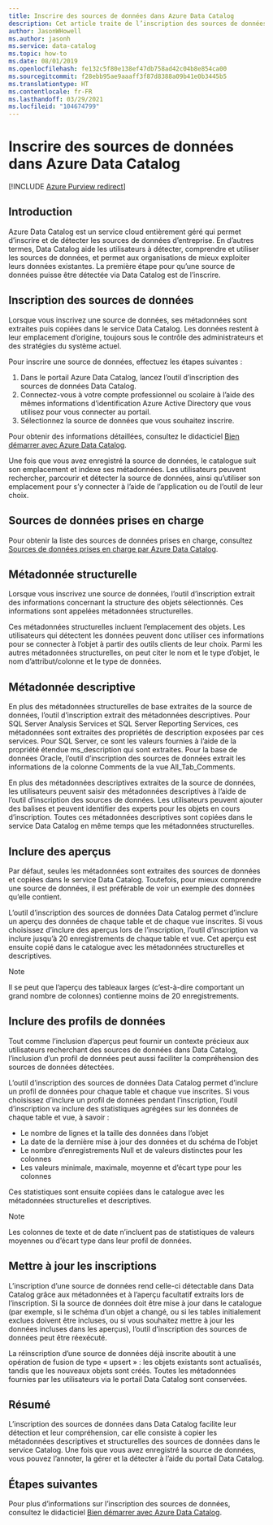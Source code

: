```yaml
---
title: Inscrire des sources de données dans Azure Data Catalog
description: Cet article traite de l’inscription des sources de données dans Azure Data Catalog, y compris des champs de métadonnées extraits lors de l’inscription.
author: JasonWHowell
ms.author: jasonh
ms.service: data-catalog
ms.topic: how-to
ms.date: 08/01/2019
ms.openlocfilehash: fe132c5f80e138ef47db758ad42c04b8e854ca00
ms.sourcegitcommit: f28ebb95ae9aaaff3f87d8388a09b41e0b3445b5
ms.translationtype: HT
ms.contentlocale: fr-FR
ms.lasthandoff: 03/29/2021
ms.locfileid: "104674799"
---
```

# <a name="register-data-sources-in-azure-data-catalog"></a>Inscrire des sources de données dans Azure Data Catalog

[!INCLUDE [Azure Purview redirect](../../includes/data-catalog-use-purview.md)]

## <a name="introduction"></a>Introduction
Azure Data Catalog est un service cloud entièrement géré qui permet d’inscrire et de détecter les sources de données d’entreprise. En d’autres termes, Data Catalog aide les utilisateurs à détecter, comprendre et utiliser les sources de données, et permet aux organisations de mieux exploiter leurs données existantes. La première étape pour qu’une source de données puisse être détectée via Data Catalog est de l’inscrire.

## <a name="register-data-sources"></a>Inscription des sources de données
Lorsque vous inscrivez une source de données, ses métadonnées sont extraites puis copiées dans le service Data Catalog. Les données restent à leur emplacement d’origine, toujours sous le contrôle des administrateurs et des stratégies du système actuel.

Pour inscrire une source de données, effectuez les étapes suivantes :
1. Dans le portail Azure Data Catalog, lancez l’outil d’inscription des sources de données Data Catalog. 
2. Connectez-vous à votre compte professionnel ou scolaire à l’aide des mêmes informations d’identification Azure Active Directory que vous utilisez pour vous connecter au portail.
3. Sélectionnez la source de données que vous souhaitez inscrire.

Pour obtenir des informations détaillées, consultez le didacticiel [Bien démarrer avec Azure Data Catalog](data-catalog-get-started.md).

Une fois que vous avez enregistré la source de données, le catalogue suit son emplacement et indexe ses métadonnées. Les utilisateurs peuvent rechercher, parcourir et détecter la source de données, ainsi qu’utiliser son emplacement pour s’y connecter à l’aide de l’application ou de l’outil de leur choix.

## <a name="supported-data-sources"></a>Sources de données prises en charge
Pour obtenir la liste des sources de données prises en charge, consultez [Sources de données prises en charge par Azure Data Catalog](data-catalog-dsr.md).

## <a name="structural-metadata"></a>Métadonnée structurelle
Lorsque vous inscrivez une source de données, l’outil d’inscription extrait des informations concernant la structure des objets sélectionnés. Ces informations sont appelées métadonnées structurelles.

Ces métadonnées structurelles incluent l’emplacement des objets. Les utilisateurs qui détectent les données peuvent donc utiliser ces informations pour se connecter à l’objet à partir des outils clients de leur choix. Parmi les autres métadonnées structurelles, on peut citer le nom et le type d’objet, le nom d’attribut/colonne et le type de données.

## <a name="descriptive-metadata"></a>Métadonnée descriptive
En plus des métadonnées structurelles de base extraites de la source de données, l’outil d’inscription extrait des métadonnées descriptives. Pour SQL Server Analysis Services et SQL Server Reporting Services, ces métadonnées sont extraites des propriétés de description exposées par ces services. Pour SQL Server, ce sont les valeurs fournies à l’aide de la propriété étendue ms\_description qui sont extraites. Pour la base de données Oracle, l’outil d’inscription des sources de données extrait les informations de la colonne Comments de la vue All\_Tab\_Comments.

En plus des métadonnées descriptives extraites de la source de données, les utilisateurs peuvent saisir des métadonnées descriptives à l’aide de l’outil d’inscription des sources de données. Les utilisateurs peuvent ajouter des balises et peuvent identifier des experts pour les objets en cours d’inscription. Toutes ces métadonnées descriptives sont copiées dans le service Data Catalog en même temps que les métadonnées structurelles.

## <a name="include-previews"></a>Inclure des aperçus
Par défaut, seules les métadonnées sont extraites des sources de données et copiées dans le service Data Catalog. Toutefois, pour mieux comprendre une source de données, il est préférable de voir un exemple des données qu’elle contient.

L’outil d’inscription des sources de données Data Catalog permet d’inclure un aperçu des données de chaque table et de chaque vue inscrites. Si vous choisissez d’inclure des aperçus lors de l’inscription, l’outil d’inscription va inclure jusqu’à 20 enregistrements de chaque table et vue. Cet aperçu est ensuite copié dans le catalogue avec les métadonnées structurelles et descriptives.

> [!NOTE]
> Il se peut que l’aperçu des tableaux larges (c’est-à-dire comportant un grand nombre de colonnes) contienne moins de 20 enregistrements.
>
>

## <a name="include-data-profiles"></a>Inclure des profils de données
Tout comme l’inclusion d’aperçus peut fournir un contexte précieux aux utilisateurs recherchant des sources de données dans Data Catalog, l’inclusion d’un profil de données peut aussi faciliter la compréhension des sources de données détectées.

L’outil d’inscription des sources de données Data Catalog permet d’inclure un profil de données pour chaque table et chaque vue inscrites. Si vous choisissez d’inclure un profil de données pendant l’inscription, l’outil d’inscription va inclure des statistiques agrégées sur les données de chaque table et vue, à savoir :

* Le nombre de lignes et la taille des données dans l’objet
* La date de la dernière mise à jour des données et du schéma de l’objet
* Le nombre d’enregistrements Null et de valeurs distinctes pour les colonnes
* Les valeurs minimale, maximale, moyenne et d’écart type pour les colonnes

Ces statistiques sont ensuite copiées dans le catalogue avec les métadonnées structurelles et descriptives.

> [!NOTE]
> Les colonnes de texte et de date n’incluent pas de statistiques de valeurs moyennes ou d’écart type dans leur profil de données.
>
>

## <a name="update-registrations"></a>Mettre à jour les inscriptions
L’inscription d’une source de données rend celle-ci détectable dans Data Catalog grâce aux métadonnées et à l’aperçu facultatif extraits lors de l’inscription. Si la source de données doit être mise à jour dans le catalogue (par exemple, si le schéma d’un objet a changé, ou si les tables initialement exclues doivent être incluses, ou si vous souhaitez mettre à jour les données incluses dans les aperçus), l’outil d’inscription des sources de données peut être réexécuté.

La réinscription d’une source de données déjà inscrite aboutit à une opération de fusion de type « upsert » : les objets existants sont actualisés, tandis que les nouveaux objets sont créés. Toutes les métadonnées fournies par les utilisateurs via le portail Data Catalog sont conservées.

## <a name="summary"></a>Résumé
L’inscription des sources de données dans Data Catalog facilite leur détection et leur compréhension, car elle consiste à copier les métadonnées descriptives et structurelles des sources de données dans le service Catalog. Une fois que vous avez enregistré la source de données, vous pouvez l’annoter, la gérer et la détecter à l’aide du portail Data Catalog.

## <a name="next-steps"></a>Étapes suivantes
Pour plus d’informations sur l’inscription des sources de données, consultez le didacticiel [Bien démarrer avec Azure Data Catalog](data-catalog-get-started.md).
